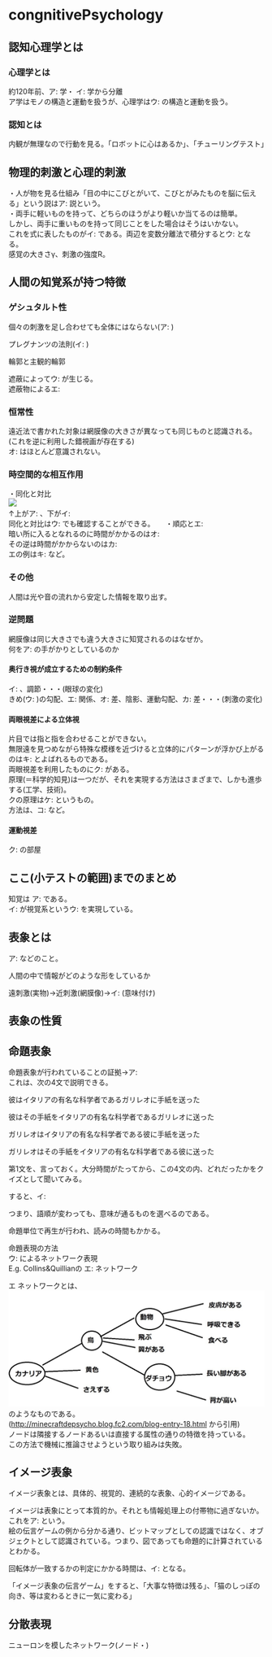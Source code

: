 ﻿# congnitivePsychology

## 認知心理学とは

### 心理学とは

約120年前、ア: <!-- hole 物理 --> 学・ イ: <!-- hole 哲 --> 学から分離  
ア学はモノの構造と運動を扱うが、心理学はウ: <!-- hole ココロ --> の構造と運動を扱う。  

### 認知とは

内観が無理なので行動を見る。「ロボットに心はあるか」、「チューリングテスト」

## 物理的刺激と心理的刺激

・人が物を見る仕組み「目の中にこびとがいて、こびとがみたものを脳に伝える」という説はア: <!-- hole ホモンクルス --> 説という。  
・両手に軽いものを持って、どちらのほうがより軽いか当てるのは簡単。  
しかし、両手に重いものを持って同じことをした場合はそうはいかない。  
これを式に表したものがイ: <!-- hole ΔW=kW --> である。両辺を変数分離法で積分するとウ: <!-- hole γ∝logR --> となる。  
感覚の大きさγ、刺激の強度R。  


## 人間の知覚系が持つ特徴

### ゲシュタルト性

個々の刺激を足し合わせても全体にはならない(ア: <!-- hole 全体は部分の総和ではない --> )  

プレグナンツの法則(イ: <!-- hole まとまりをもって知覚される傾向 --> )  

輪郭と主観的輪郭

遮蔽によってウ: <!-- hole 非固有輪郭 --> が生じる。  
遮蔽物によるエ: <!-- hole グルーピングと補間 -->  

### 恒常性

遠近法で書かれた対象は網膜像の大きさが異なっても同じものと認識される。(これを逆に利用した錯視画が存在する)  
オ: <!-- hole サッカード(眼球飛越運動) --> はほとんど意識されない。  

### 時空間的な相互作用

・同化と対比  
![](http://cdn-ak.f.st-hatena.com/images/fotolife/i/it_is_fine/20141126/20141126225818.jpg)  
↑上がア: <!-- hole 同化 --> 、下がイ: <!-- hole 対比 -->   
同化と対比はウ: <!-- hole マッハバンド --> でも確認することができる。 　
・順応とエ: <!-- hole 残効 -->   
暗い所に入るとなれるのに時間がかかるのはオ: <!-- hole 暗順応 -->   
その逆は時間がかからないのはカ: <!-- hole 明順応 -->   
エの例はキ: <!-- hole 滝を見続けた後上への運動が知覚されること、タイヤの内側が逆に回って見えること --> など。

### その他

人間は光や音の流れから安定した情報を取り出す。

### 逆問題

網膜像は同じ大きさでも違う大きさに知覚されるのはなぜか。  
何をア: <!-- hole 奥行き --> の手がかりとしているのか  

#### 奥行き視が成立するための制約条件 

イ: <!-- hole 輻輳(ふくそう) --> 、調節・・・(眼球の変化)  
きめ(ウ: <!-- hole 肌理 --> )の勾配、エ: <!-- hole 遮蔽 --> 関係、オ: <!-- hole 両眼視 --> 差、陰影、運動勾配、カ: <!-- hole 運動視 --> 差・・・(刺激の変化)  

#### 両眼視差による立体視

片目では指と指を合わせることができない。  
無限遠を見つめながら特殊な模様を近づけると立体的にパターンが浮かび上がるのはキ: <!-- hole ランダムドット・ステレオグラム --> とよばれるものである。  
両眼視差を利用したものにク: <!-- hole 3Dディスプレイ --> がある。  
原理(＝科学的知見)は一つだが、それを実現する方法はさまざまで、しかも進歩する(工学、技術)。  
クの原理はケ: <!-- hole 右目用の映像を右目だけに、左目用の映像を左目だけに届ける --> というもの。  
方法は、コ: <!-- hole アナフリフ方式、フレームシーケンシャル方式 --> など。


#### 運動視差

ク: <!-- hole エイムス --> の部屋

## ここ(小テストの範囲)までのまとめ

知覚は ア: <!-- hole 問題解決過程 --> である。  
イ: <!-- hole ニューラルネットワーク --> が視覚系というウ: <!-- hole モジュール --> を実現している。




<!-- 5/15 -->

## 表象とは

ア: <!-- hole あるものを代わりに表している表現、表記 --> などのこと。  

人間の中で情報がどのような形をしているか  

遠刺激(実物)→近刺激(網膜像)→イ: <!-- hole 心的表象 --> (意味付け)  

## 表象の性質

## 命題表象

命題表象が行われていることの証拠→ア: <!-- hole 長期的に保持されている情報は表面的な変化をしても命題の変化はない -->  
これは、次の4文で説明できる。  

彼はイタリアの有名な科学者であるガリレオに手紙を送った  

彼はその手紙をイタリアの有名な科学者であるガリレオに送った  

ガリレオはイタリアの有名な科学者である彼に手紙を送った  

ガリレオはその手紙をイタリアの有名な科学者である彼に送った  

第1文を、言っておく。大分時間がたってから、この4文の内、どれだったかをクイズとして聞いてみる。  

すると、イ: <!-- hole 正解(第1文と答える)するか第2文と間違えるのが多いが、第3文、第4文と間違えることは少ない -->  

つまり、語順が変わっても、意味が通るものを選べるのである。  

命題単位で再生が行われ、読みの時間もかかる。  

命題表現の方法  
ウ: <!-- hole ノード・リンク --> によるネットワーク表現  
E.g. Collins&Quillianの エ: <!-- hole 階層的な意味表現 --> ネットワーク  

エ ネットワークとは、 ![](img/1.jpg) のようなものである。  
(http://minecraftdepsycho.blog.fc2.com/blog-entry-18.html から引用)  
ノードは隣接するノードあるいは直接する属性の通りの特徴を持っている。  
この方法で機械に推論させようという取り組みは失敗。

## イメージ表象 


イメージ表象とは、具体的、視覚的、連続的な表象、心的イメージである。

イメージは表象にとって本質的か。それとも情報処理上の付帯物に過ぎないか。これをア: <!-- hole イメージ論争 --> という。  
絵の伝言ゲームの例から分かる通り、ビットマップとしての認識ではなく、オブジェクトとして認識されている。つまり、図であっても命題的に計算されているとわかる。

回転体が一致するかの判定にかかる時間は、イ: <!-- hole 回転角の一次関数 --> となる。

「イメージ表象の伝言ゲーム」をすると、「大事な特徴は残る」、「猫のしっぽの向き、等は変わるときに一気に変わる」



<!-- hole 5月22日 -->

## 分散表現

ニューロンを模したネットワーク(ノード・)
